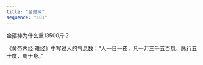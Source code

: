 ```yaml
---
title: "金箍棒"
sequence: "101"
---
```


金箍棒为什么重13500斤？

《黄帝内经·难经》中写过人的气息数：“人一日一夜，凡一万三千五百息，脉行五十度，周于身。”
